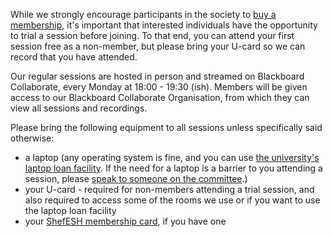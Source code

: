 While we strongly encourage participants in the society to [buy a membership](/join), it's important that interested individuals have the opportunity to trial a session before joining. To that end, you can attend your first session free as a non-member, but please bring your U-card so we can record that you have attended.

Our regular sessions are hosted in person and streamed on Blackboard Collaborate, every Monday at 18:00 - 19:30 (ish). Members will be given access to our Blackboard Collaborate Organisation, from which they can view all sessions and recordings.

Please bring the following equipment to all sessions unless specifically said otherwise:

- a laptop (any operating system is fine, and you can use [the university's laptop loan facility](https://libraryhelp.shef.ac.uk/faq/191357). If the need for a laptop is a barrier to you attending a session, please [speak to someone on the committee](/contact).)
- your U-card - required for non-members attending a trial session, and also required to access some of the rooms we use or if you want to use the laptop loan facility
- your [ShefESH membership card](/wiki/About_the_Society/Membership_Cards), if you have one